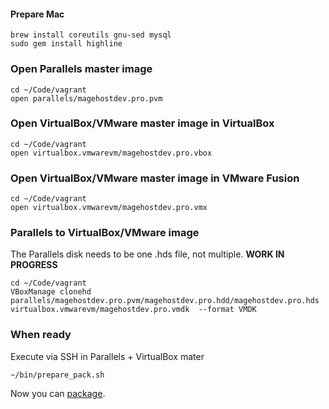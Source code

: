 #### Prepare Mac
```
brew install coreutils gnu-sed mysql
sudo gem install highline
```

### Open Parallels master image

    cd ~/Code/vagrant
    open parallels/magehostdev.pro.pvm
    
### Open VirtualBox/VMware master image in VirtualBox

    cd ~/Code/vagrant
    open virtualbox.vmwarevm/magehostdev.pro.vbox

### Open VirtualBox/VMware master image in VMware Fusion

    cd ~/Code/vagrant
    open virtualbox.vmwarevm/magehostdev.pro.vmx

### Parallels to VirtualBox/VMware image

The Parallels disk needs to be one .hds file, not multiple.
**WORK IN PROGRESS**

    cd ~/Code/vagrant
    VBoxManage clonehd parallels/magehostdev.pro.pvm/magehostdev.pro.hdd/magehostdev.pro.hds virtualbox.vmwarevm/magehostdev.pro.vmdk  --format VMDK

### When ready

Execute via SSH in Parallels + VirtualBox mater

    ~/bin/prepare_pack.sh
    
Now you can [package](https://github.com/magehost/vagrant/blob/xenial/PACKAGE.md).
